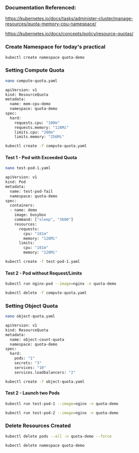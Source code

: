 ### Documentation Referenced:

https://kubernetes.io/docs/tasks/administer-cluster/manage-resources/quota-memory-cpu-namespace/

https://kubernetes.io/docs/concepts/policy/resource-quotas/

### Create Namespace for today's practical
```sh
kubectl create namespace quota-demo
```
### Setting Compute Quota
```sh
nano compute-quota.yaml
```
```sh
apiVersion: v1
kind: ResourceQuota
metadata:
  name: mem-cpu-demo
  namespace: quota-demo
spec:
  hard:
    requests.cpu: "100m"
    requests.memory: "128Mi"
    limits.cpu: "200m"
    limits.memory: "256Mi"
```

```sh
kubectl create -f compute-quota.yaml
```

#### Test 1 - Pod with Exceeded Quota
```sh
nano test-pod-1.yaml
```
```sh
apiVersion: v1
kind: Pod
metadata:
  name: test-pod-fail
  namespace: quota-demo
spec:
  containers:
  - name: demo
    image: busybox
    command: ["sleep", "3600"]
    resources:
      requests:
        cpu: "101m"
        memory: "128Mi"
      limits:
        cpu: "101m"
        memory: "128Mi"
```
```sh
kubectl create -f test-pod-1.yaml
```
#### Test 2 - Pod without Request/Limits
```sh
kubectl run nginx-pod --image=nginx -n quota-demo
```
```sh
kubectl delete -f compute-quota.yaml

```

### Setting Object Quota

```sh
nano object-quota.yaml
```

```sh
apiVersion: v1
kind: ResourceQuota
metadata:
  name: object-count-quota
  namespace: quota-demo
spec:
  hard:
    pods: "1"
    secrets: "3"
    services: "10"
    services.loadbalancers: "2"
```

```sh
kubectl create -f object-quota.yaml
```

#### Test 2 - Launch two Pods

```sh
kubectl run test-pod-1 --image=nginx -n quota-demo

kubectl run test-pod-2 --image=nginx -n quota-demo
```

### Delete Resources Created
```sh
kubectl delete pods --all -n quota-demo --force

kubectl delete namespace quota-demo
```
